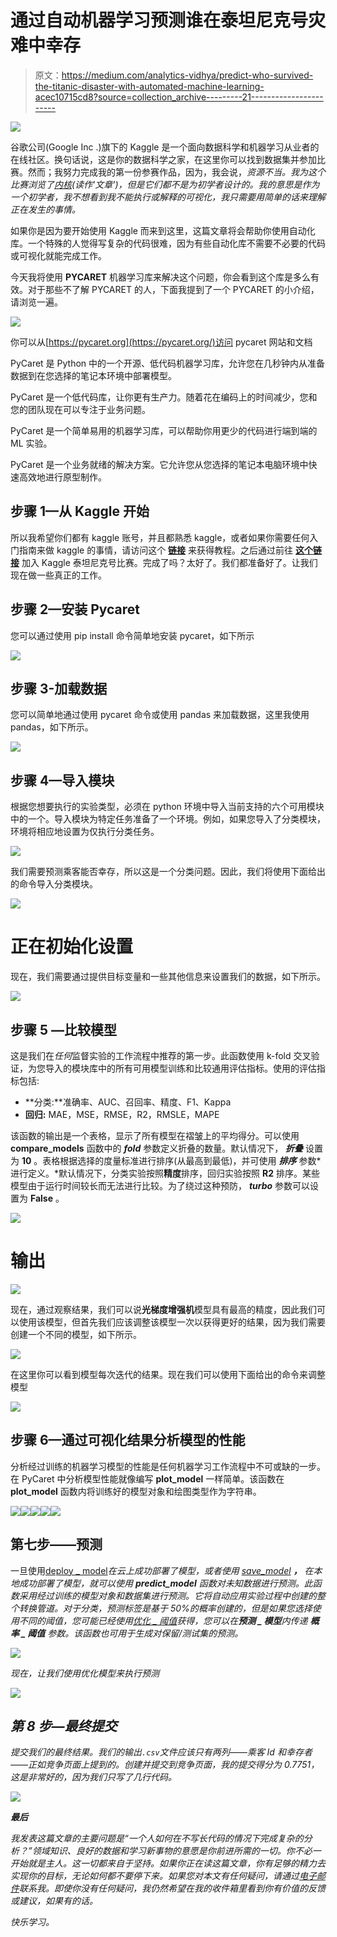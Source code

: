 # 通过自动机器学习预测谁在泰坦尼克号灾难中幸存

> 原文：<https://medium.com/analytics-vidhya/predict-who-survived-the-titanic-disaster-with-automated-machine-learning-acec10715cd8?source=collection_archive---------21----------------------->

![](img/047ff23920220bfdbf9516d628fc99e5.png)

谷歌公司(Google Inc .)旗下的 Kaggle 是一个面向数据科学和机器学习从业者的在线社区。换句话说，这是你的数据科学之家，在这里你可以找到数据集并参加比赛。然而；我努力完成我的第一份参赛作品，因为，我会说，*资源不当。我为这个比赛浏览了[内核](https://www.kaggle.com/c/titanic/kernels)(读作'*文章'*)，但是它们都不是为初学者设计的。我的意思是作为一个初学者，我不想看到我不能执行或解释的可视化，我只需要用简单的话来理解正在发生的事情。*

如果你是因为要开始使用 Kaggle 而来到这里，这篇文章将会帮助你使用自动化库。一个特殊的人觉得写复杂的代码很难，因为有些自动化库不需要不必要的代码或可视化就能完成工作。

今天我将使用 **PYCARET** 机器学习库来解决这个问题，你会看到这个库是多么有效。对于那些不了解 PYCARET 的人，下面我提到了一个 PYCARET 的小介绍，请浏览一遍。

![](img/7b248b47d9174a1293d2425cd620e978.png)

你可以从[https://pycaret.org](https://pycaret.org/)访问 pycaret 网站和文档

PyCaret 是 Python 中的一个开源、低代码机器学习库，允许您在几秒钟内从准备数据到在您选择的笔记本环境中部署模型。

PyCaret 是一个低代码库，让你更有生产力。随着花在编码上的时间减少，您和您的团队现在可以专注于业务问题。

PyCaret 是一个简单易用的机器学习库，可以帮助你用更少的代码进行端到端的 ML 实验。

PyCaret 是一个业务就绪的解决方案。它允许您从您选择的笔记本电脑环境中快速高效地进行原型制作。

## **步骤 1—从 Kaggle 开始**

所以我希望你们都有 kaggle 账号，并且都熟悉 kaggle，或者如果你需要任何入门指南来做 kaggle 的事情，请访问这个 [**链接**](https://www.youtube.com/watch?v=Gp_qv317Gew) 来获得教程。之后通过前往 [**这个链接**](https://www.kaggle.com/c/titanic) 加入 Kaggle 泰坦尼克号比赛。完成了吗？太好了。我们都准备好了。让我们现在做一些真正的工作。

## 步骤 2—安装 Pycaret

您可以通过使用 pip install 命令简单地安装 pycaret，如下所示

![](img/c05560904146e89a0a3946b1284463a7.png)

## 步骤 3-加载数据

您可以简单地通过使用 pycaret 命令或使用 pandas 来加载数据，这里我使用 pandas，如下所示。

![](img/9e4db8a0fae988350b0bdc0da237bcb9.png)

## 步骤 4—导入模块

根据您想要执行的实验类型，必须在 python 环境中导入当前支持的六个可用模块中的一个。导入模块为特定任务准备了一个环境。例如，如果您导入了分类模块，环境将相应地设置为仅执行分类任务。

![](img/492984d6b2540f420491ee4d8d70f58f.png)

我们需要预测乘客能否幸存，所以这是一个分类问题。因此，我们将使用下面给出的命令导入分类模块。

![](img/065ed50f49c1de0a8383ec46db14d191.png)

# 正在初始化设置

现在，我们需要通过提供目标变量和一些其他信息来设置我们的数据，如下所示。

![](img/e4c48a0af495c463b6836e82c6eed1cf.png)

## 步骤 5 —比较模型

这是我们在*任何*监督实验的工作流程中推荐的第一步。此函数使用 k-fold 交叉验证，为您导入的模块库中的所有可用模型训练和比较通用评估指标。使用的评估指标包括:

*   **分类:**准确率、AUC、召回率、精度、F1、Kappa
*   **回归:** MAE，MSE，RMSE，R2，RMSLE，MAPE

该函数的输出是一个表格，显示了所有模型在褶皱上的平均得分。可以使用 **compare_models** 函数中的 ***fold*** 参数定义折叠的数量。默认情况下， ***折叠*** 设置为 **10** 。表格根据选择的度量标准进行排序(从最高到最低)，并可使用 ***排序*** 参数*进行定义。*默认情况下，分类实验按照**精度**排序，回归实验按照 **R2** 排序。某些模型由于运行时间较长而无法进行比较。为了绕过这种预防， ***turbo*** 参数可以设置为 **False** 。

![](img/cedb3e4d2ce4d0096b27961daadc49dc.png)

# **输出**

![](img/5a0130443ff47d36c44a670460739d9d.png)

现在，通过观察结果，我们可以说**光梯度增强机**模型具有最高的精度，因此我们可以使用该模型，但首先我们应该调整该模型一次以获得更好的结果，因为我们需要创建一个不同的模型，如下所示。

![](img/86a1d8884fe6540044686d422df1add1.png)

在这里你可以看到模型每次迭代的结果。现在我们可以使用下面给出的命令来调整模型

![](img/569467fa3b6963a6b699a239bfc565e5.png)

## 步骤 6—通过可视化结果分析模型的性能

分析经过训练的机器学习模型的性能是任何机器学习工作流程中不可或缺的一步。在 PyCaret 中分析模型性能就像编写 **plot_model** 一样简单。该函数在 **plot_model** 函数内将训练好的模型对象和绘图类型作为字符串。

![](img/8f74ce2259a1b05febade7e360e36622.png)![](img/8b7ac1fc77fc7cdcfa56cad4ce0e0564.png)![](img/51d7df536182e38909bef3340f100b8e.png)![](img/5c4f10a8aef1e5687ebf2b14f2e529d7.png)![](img/e66a74680cf19a46a1e32064c8c89896.png)

## 第七步——预测

一旦使用[deploy _ model](https://www.pycaret.org/deploy-model)*在云上成功部署了模型，或者使用 [save_model](https://www.pycaret.org/save-model) ***，*** 在本地成功部署了模型，就可以使用 **predict_model** 函数对未知数据进行预测。此函数采用经过训练的模型对象和数据集进行预测。它将自动应用实验过程中创建的整个转换管道。对于分类，预测标签是基于 50%的概率创建的，但是如果您选择使用不同的阈值，您可能已经使用[优化 _ 阈值](https://www.pycaret.org/optimize-threshold)获得，您可以在**预测 _ 模型**内传递 ***概率 _ 阈值*** 参数。该函数也可用于生成对保留/测试集的预测。*

*![](img/2a0fdf8a6c6d66d2ea6947c3fa9d0160.png)*

*现在，让我们使用优化模型来执行预测*

*![](img/723d1783ee1b432bef791d8b25150a48.png)*

## *第 8 步—最终提交*

*提交我们的最终结果。我们的输出`.csv`文件应该只有两列——乘客 Id 和幸存者——正如竞争页面上提到的。创建并提交到竞争页面，我的提交得分为 0.7751，这是非常好的，因为我们只写了几行代码。*

*![](img/435f5f95273ed258ae38b67499301274.png)*

***最后***

*我发表这篇文章的主要问题是“一个人如何在不写长代码的情况下完成复杂的分析？”领域知识、良好的数据和学习新事物的意愿是你前进所需的一切。你不必一开始就是主人。这一切都来自于坚持。如果你正在读这篇文章，你有足够的精力去实现你的目标，无论如何都不要停下来。如果您对本文有任何疑问，请通过[电子邮件](http://rahulshuklawork@gmail.com)联系我。即使你没有任何疑问，我仍然希望在我的收件箱里看到你有价值的反馈或建议，如果有的话。*

*快乐学习。*